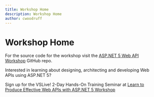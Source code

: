 ```yaml
---
title: Workshop Home
description: Workshop Home
author: cwoodruff
---
```

# Workshop Home

For the source code for the workshop visit the [ASP.NET 5 Web API Workshop](https://github.com/cwoodruff/aspnet-5-web-api-workshop) GitHub repo.

Interested in learning about designing, architecting and developing Web APIs using ASP.NET 5?

Sign up for the VSLive! 2-Day Hands-On Training Seminar at [Learn to Produce Effective
Web APIs with ASP.NET 5 Workshop](https://vslive.com/events/training-seminars/2021/sep28/home.aspx)

